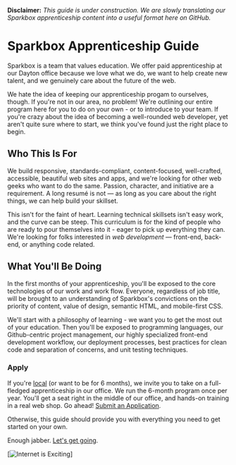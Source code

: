 **Disclaimer:** *This guide is under construction. We are slowly translating our Sparkbox apprenticeship content into a useful format here on GitHub.*

# Sparkbox Apprenticeship Guide

Sparkbox is a team that values education. We offer paid apprenticeship at our Dayton office because we love what we do, we want to help create new talent, and we genuinely care about the future of the web.

We hate the idea of keeping our apprenticeship progam to ourselves, though. If you're not in our area, no problem! We're outlining our entire program here for you to do on your own - or to introduce to your team. If you're crazy about the idea of becoming a well-rounded web developer, yet aren't quite sure where to start, we think you've found just the right place to begin.

## Who This Is For

We build responsive, standards-compliant, content-focused, well-crafted, accessible, beautiful web sites and apps, and we're looking for other web geeks who want to do the same. Passion, character, and initiative are a requirement. A long resumé is not — as long as you care about the right things, we can help build your skillset.

This isn't for the faint of heart. Learning technical skillsets isn't easy work, and the curve can be steep. This curriculum is for the kind of people who are ready to pour themselves into it - eager to pick up everything they can. We're looking for folks interested in *web development* — front-end, back-end, or anything code related.

## What You'll Be Doing

In the first months of your apprenticeship, you'll be exposed to the core technologies of our work and work flow. Everyone, regardless of job title, will be brought to an understanding of Sparkbox's convictions on the priority of content, value of design, semantic HTML, and mobile-first CSS.

We'll start with a philosophy of learning - we want you to get the most out of your education. Then you'll be exposed to programming languages, our Github-centric project management, our highly specialized front-end development workflow, our deployment processes, best practices for clean code and separation of concerns, and unit testing techniques.

### Apply

If you're [local][] (or want to be for 6 months), we invite you to take on a full-fledged apprenticeship in our office. We run the 6-month program once per year. You'll get a seat right in the middle of our office, and hands-on training in a real web shop. Go ahead! [Submit an Application][].

Otherwise, this guide should provide you with everything you need to get started on your own.

Enough jabber. [Let's get going][].

[![Internet is Exciting][exciting]]

[local]: https://maps.google.com/maps?q=123+Webster+St.,+Studio+2,+Dayton,+OH+45402&hl=en&sll=40.365277,-82.669252&sspn=4.53679,8.811035&hnear=123+Webster+St,+Dayton,+Montgomery,+Ohio+45402&t=m&z=16
[Submit an Application]: https://docs.google.com/a/heysparkbox.com/spreadsheet/viewform?formkey=dG9LNXU2M05MZEVnUE4teHJqeW9VSUE6MQ#gid=0
[exciting]: https://gimmebar-assets.s3.amazonaws.com/4f510a3e40913.gif
[Let's get going]: index.md